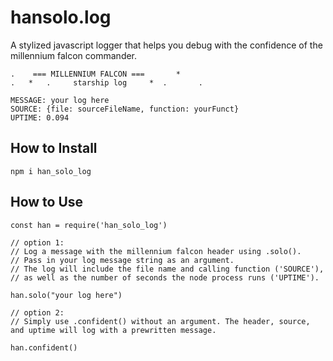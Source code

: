 # hansolo.log
A stylized javascript logger that helps you debug with the confidence of the millennium falcon commander.

```
.    === MILLENNIUM FALCON ===       *   
.   *   .     starship log     *  .       .

MESSAGE: your log here
SOURCE: {file: sourceFileName, function: yourFunct}
UPTIME: 0.094
```
## How to Install

```npm i han_solo_log```

## How to Use

```
const han = require('han_solo_log')

// option 1:
// Log a message with the millennium falcon header using .solo().
// Pass in your log message string as an argument.
// The log will include the file name and calling function ('SOURCE'),
// as well as the number of seconds the node process runs ('UPTIME').

han.solo("your log here")

// option 2:
// Simply use .confident() without an argument. The header, source, and uptime will log with a prewritten message.

han.confident()
```
